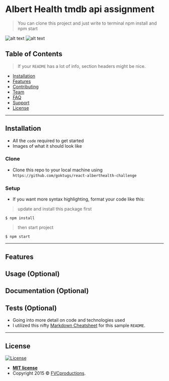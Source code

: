 # Albert Health tmdb api assignment

> You can clone this project and just write to terminal npm install and npm start

![alt text](https://i.hizliresim.com/ql3ijdj.png)
![alt text](https://i.hizliresim.com/q8veuh8.png)

## Table of Contents

> If your `README` has a lot of info, section headers might be nice.

- [Installation](#installation)
- [Features](#features)
- [Contributing](#contributing)
- [Team](#team)
- [FAQ](#faq)
- [Support](#support)
- [License](#license)


---

## Installation

- All the `code` required to get started
- Images of what it should look like

### Clone

- Clone this repo to your local machine using `https://github.com/goktugs/react-alberthealth-challenge`

### Setup

- If you want more syntax highlighting, format your code like this:

> update and install this package first

```shell
$ npm install

```

> then start project

```shell
$ npm start

```


---

## Features
## Usage (Optional)
## Documentation (Optional)
## Tests (Optional)

- Going into more detail on code and technologies used
- I utilized this nifty <a href="https://github.com/adam-p/markdown-here/wiki/Markdown-Cheatsheet" target="_blank">Markdown Cheatsheet</a> for this sample `README`.

---


## License

[![License](http://img.shields.io/:license-mit-blue.svg?style=flat-square)](http://badges.mit-license.org)

- **[MIT license](http://opensource.org/licenses/mit-license.php)**
- Copyright 2015 © <a href="http://fvcproductions.com" target="_blank">FVCproductions</a>.
